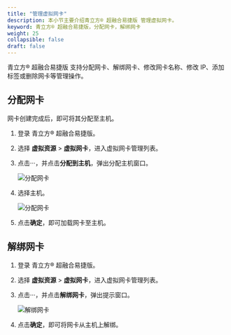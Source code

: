 ```yaml
---
title: "管理虚拟网卡"
description: 本小节主要介绍青立方® 超融合易捷版 管理虚拟网卡。 
keyword: 青立方® 超融合易捷版，分配网卡，解绑网卡
weight: 25
collapsible: false
draft: false
---
```



青立方® 超融合易捷版 支持分配网卡、解绑网卡、修改网卡名称、修改 IP、添加标签或删除网卡等管理操作。

## 分配网卡

网卡创建完成后，即可将其分配至主机。

1. 登录 青立方® 超融合易捷版。
2. 选择 **虚拟资源** > **虚拟网卡**，进入虚拟网卡管理列表。
3. 点击···，并点击**分配到主机**，弹出分配主机窗口。
   
   ![分配网卡](../../../_images/mgt_nic.png)

4. 选择主机。

   ![分配网卡](../../../_images/mgt_nic2.png)

5. 点击**确定**，即可加载网卡至主机。

## 解绑网卡

1. 登录 青立方® 超融合易捷版。
2. 选择 **虚拟资源** > **虚拟网卡**，进入虚拟网卡管理列表。
3. 点击···，并点击**解绑网卡**，弹出提示窗口。
   
   ![解绑网卡](../../../_images/mgt_nic3.png)

4. 点击**确定**，即可将网卡从主机上解绑。
